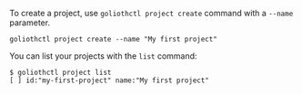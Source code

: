To create a project, use `goliothctl project create` command with a `--name` parameter.

```
goliothctl project create --name "My first project"
```

You can list your projects with the `list` command:

```
$ goliothctl project list
[ ] id:"my-first-project" name:"My first project"
```